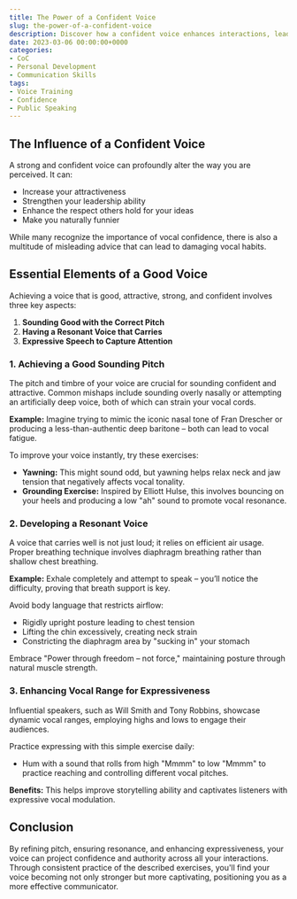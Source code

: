 ```yaml
---
title: The Power of a Confident Voice
slug: the-power-of-a-confident-voice
description: Discover how a confident voice enhances interactions, leadership, and communication skills.
date: 2023-03-06 00:00:00+0000
categories:
- CoC
- Personal Development
- Communication Skills
tags:
- Voice Training
- Confidence 
- Public Speaking
---
```


## The Influence of a Confident Voice

A strong and confident voice can profoundly alter the way you are perceived. It can:

- Increase your attractiveness
- Strengthen your leadership ability
- Enhance the respect others hold for your ideas
- Make you naturally funnier

While many recognize the importance of vocal confidence, there is also a multitude of misleading advice that can lead to damaging vocal habits.

## Essential Elements of a Good Voice

Achieving a voice that is good, attractive, strong, and confident involves three key aspects:

1. **Sounding Good with the Correct Pitch**
2. **Having a Resonant Voice that Carries**
3. **Expressive Speech to Capture Attention**

### 1. Achieving a Good Sounding Pitch

The pitch and timbre of your voice are crucial for sounding confident and attractive. Common mishaps include sounding overly nasally or attempting an artificially deep voice, both of which can strain your vocal cords.

**Example:** Imagine trying to mimic the iconic nasal tone of Fran Drescher or producing a less-than-authentic deep baritone – both can lead to vocal fatigue.

To improve your voice instantly, try these exercises:

- **Yawning:** This might sound odd, but yawning helps relax neck and jaw tension that negatively affects vocal tonality.
- **Grounding Exercise:** Inspired by Elliott Hulse, this involves bouncing on your heels and producing a low "ah" sound to promote vocal resonance.

### 2. Developing a Resonant Voice

A voice that carries well is not just loud; it relies on efficient air usage. Proper breathing technique involves diaphragm breathing rather than shallow chest breathing.

**Example:** Exhale completely and attempt to speak – you’ll notice the difficulty, proving that breath support is key.

Avoid body language that restricts airflow:

- Rigidly upright posture leading to chest tension
- Lifting the chin excessively, creating neck strain
- Constricting the diaphragm area by "sucking in" your stomach

Embrace "Power through freedom – not force," maintaining posture through natural muscle strength.

### 3. Enhancing Vocal Range for Expressiveness

Influential speakers, such as Will Smith and Tony Robbins, showcase dynamic vocal ranges, employing highs and lows to engage their audiences.

Practice expressing with this simple exercise daily:

- Hum with a sound that rolls from high "Mmmm" to low "Mmmm" to practice reaching and controlling different vocal pitches.

**Benefits:** This helps improve storytelling ability and captivates listeners with expressive vocal modulation.

## Conclusion

By refining pitch, ensuring resonance, and enhancing expressiveness, your voice can project confidence and authority across all your interactions. Through consistent practice of the described exercises, you'll find your voice becoming not only stronger but more captivating, positioning you as a more effective communicator.
